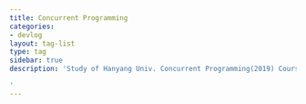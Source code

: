 ```yaml
---
title: Concurrent Programming
categories:
- devlog
layout: tag-list
type: tag
sidebar: true
description: 'Study of Hanyang Univ. Concurrent Programming(2019) Course.

'
---
```


